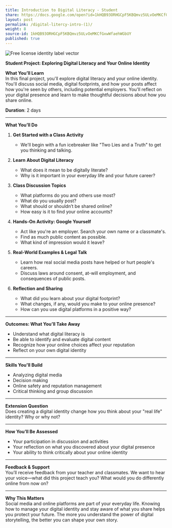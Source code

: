 ```yaml
---
title: Introduction to Digital Literacy - Student
share: https://docs.google.com/open?id=1kHQB93ORHGCpF5KBQmvz5ULvOeMKCfGxwWfaehWGbUY
layout: post
permalink: /digital-litercy-intro-(1)/
weight: 8
source-id: 1kHQB93ORHGCpF5KBQmvz5ULvOeMKCfGxwWfaehWGbUY
published: true
---
```

<!--StartFragment-->

![Free license identity label vector](https://cdn.pixabay.com/photo/2017/10/17/07/51/license-2859796_1280.png)

<!--EndFragment--><!--StartFragment-->

**Student Project: Exploring Digital Literacy and Your Online Identity**

**What You’ll Learn**\
In this final project, you'll explore digital literacy and your online identity. You'll discuss social media, digital footprints, and how your posts affect how you're seen by others, including potential employers. You'll reflect on your digital presence and learn to make thoughtful decisions about how you share online.

**Duration**: 2 days

- - -

**What You’ll Do**

1. **Get Started with a Class Activity**

   * We'll begin with a fun icebreaker like "Two Lies and a Truth" to get you thinking and talking.
2. **Learn About Digital Literacy**

   * What does it mean to be digitally literate?
   * Why is it important in your everyday life and your future career?
3. **Class Discussion Topics**

   * What platforms do you and others use most?
   * What do you usually post?
   * What should or shouldn’t be shared online?
   * How easy is it to find your online accounts?
4. **Hands-On Activity: Google Yourself**

   * Act like you're an employer. Search your own name or a classmate's.
   * Find as much public content as possible.
   * What kind of impression would it leave?
5. **Real-World Examples & Legal Talk**

   * Learn how real social media posts have helped or hurt people's careers.
   * Discuss laws around consent, at-will employment, and consequences of public posts.
6. **Reflection and Sharing**

   * What did you learn about your digital footprint?
   * What changes, if any, would you make to your online presence?
   * How can you use digital platforms in a positive way?

- - -

**Outcomes: What You’ll Take Away**

* Understand what digital literacy is
* Be able to identify and evaluate digital content
* Recognize how your online choices affect your reputation
* Reflect on your own digital identity

- - -

**Skills You'll Build**

* Analyzing digital media
* Decision making
* Online safety and reputation management
* Critical thinking and group discussion

- - -

**Extension Question**\
Does creating a digital identity change how you think about your "real life" identity? Why or why not?

- - -

**How You’ll Be Assessed**

* Your participation in discussion and activities
* Your reflection on what you discovered about your digital presence
* Your ability to think critically about your online identity

- - -

**Feedback & Support**\
You’ll receive feedback from your teacher and classmates. We want to hear your voice—what did this project teach you? What would you do differently online from now on?

- - -

**Why This Matters**\
Social media and online platforms are part of your everyday life. Knowing how to manage your digital identity and stay aware of what you share helps you protect your future. The more you understand the power of digital storytelling, the better you can shape your own story.

<!--EndFragment-->